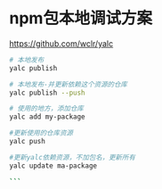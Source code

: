 # npm包本地调试方案

https://github.com/wclr/yalc

``````BASH
# 本地发布
yalc publish

# 本地发布-并更新依赖这个资源的仓库
yalc publish --push

# 使用的地方，添加仓库
yalc add my-package

#更新使用的仓库资源
yalc push

#更新yalc依赖资源，不加包名，更新所有
yalc update ma-package

```
